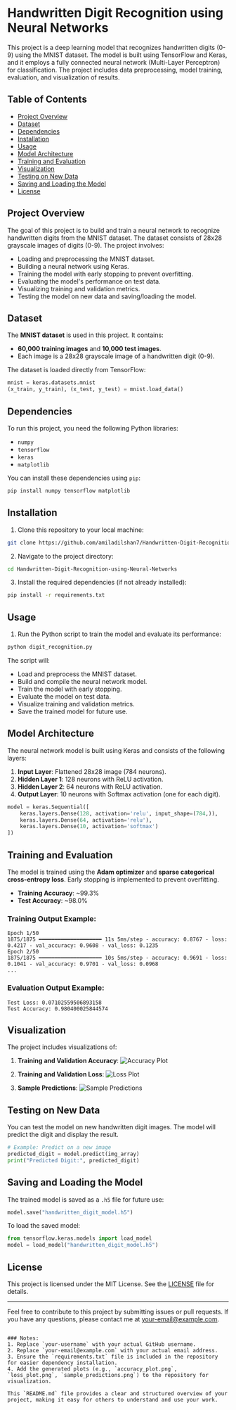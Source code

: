 # Handwritten Digit Recognition using Neural Networks

This project is a deep learning model that recognizes handwritten digits (0-9) using the MNIST dataset. The model is built using TensorFlow and Keras, and it employs a fully connected neural network (Multi-Layer Perceptron) for classification. The project includes data preprocessing, model training, evaluation, and visualization of results.

## Table of Contents
- [Project Overview](#project-overview)
- [Dataset](#dataset)
- [Dependencies](#dependencies)
- [Installation](#installation)
- [Usage](#usage)
- [Model Architecture](#model-architecture)
- [Training and Evaluation](#training-and-evaluation)
- [Visualization](#visualization)
- [Testing on New Data](#testing-on-new-data)
- [Saving and Loading the Model](#saving-and-loading-the-model)
- [License](#license)

## Project Overview

The goal of this project is to build and train a neural network to recognize handwritten digits from the MNIST dataset. The dataset consists of 28x28 grayscale images of digits (0-9). The project involves:

- Loading and preprocessing the MNIST dataset.
- Building a neural network using Keras.
- Training the model with early stopping to prevent overfitting.
- Evaluating the model's performance on test data.
- Visualizing training and validation metrics.
- Testing the model on new data and saving/loading the model.

## Dataset

The **MNIST dataset** is used in this project. It contains:

- **60,000 training images** and **10,000 test images**.
- Each image is a 28x28 grayscale image of a handwritten digit (0-9).

The dataset is loaded directly from TensorFlow:

```python
mnist = keras.datasets.mnist
(x_train, y_train), (x_test, y_test) = mnist.load_data()

```

## Dependencies

To run this project, you need the following Python libraries:

- `numpy`
- `tensorflow`
- `keras`
- `matplotlib`

You can install these dependencies using `pip`:

```bash
pip install numpy tensorflow matplotlib
```

## Installation

1. Clone this repository to your local machine:

```bash
git clone https://github.com/amiladilshan7/Handwritten-Digit-Recognition-using-Neural-Networks.git
```

2. Navigate to the project directory:

```bash
cd Handwritten-Digit-Recognition-using-Neural-Networks

```

3. Install the required dependencies (if not already installed):

```bash
pip install -r requirements.txt
```

## Usage

1. Run the Python script to train the model and evaluate its performance:

```bash
python digit_recognition.py


```

The script will:
- Load and preprocess the MNIST dataset.
- Build and compile the neural network model.
- Train the model with early stopping.
- Evaluate the model on test data.
- Visualize training and validation metrics.
- Save the trained model for future use.

## Model Architecture

The neural network model is built using Keras and consists of the following layers:

1. **Input Layer**: Flattened 28x28 image (784 neurons).
2. **Hidden Layer 1**: 128 neurons with ReLU activation.
3. **Hidden Layer 2**: 64 neurons with ReLU activation.
4. **Output Layer**: 10 neurons with Softmax activation (one for each digit).

```python
model = keras.Sequential([
    keras.layers.Dense(128, activation='relu', input_shape=(784,)),
    keras.layers.Dense(64, activation='relu'),
    keras.layers.Dense(10, activation='softmax')
])
```

## Training and Evaluation

The model is trained using the **Adam optimizer** and **sparse categorical cross-entropy loss**. Early stopping is implemented to prevent overfitting.

- **Training Accuracy**: ~99.3%
- **Test Accuracy**: ~98.0%

### Training Output Example:
```
Epoch 1/50
1875/1875 ━━━━━━━━━━━━━━━━━━━━ 11s 5ms/step - accuracy: 0.8767 - loss: 0.4217 - val_accuracy: 0.9608 - val_loss: 0.1235
Epoch 2/50
1875/1875 ━━━━━━━━━━━━━━━━━━━━ 10s 5ms/step - accuracy: 0.9691 - loss: 0.1041 - val_accuracy: 0.9701 - val_loss: 0.0968
...
```

### Evaluation Output Example:
```
Test Loss: 0.07102559506893158
Test Accuracy: 0.980400025844574
```

## Visualization

The project includes visualizations of:

1. **Training and Validation Accuracy**:
   ![Accuracy Plot](accuracy_plot.png)

2. **Training and Validation Loss**:
   ![Loss Plot](loss_plot.png)

3. **Sample Predictions**:
   ![Sample Predictions](sample_predictions.png)

## Testing on New Data

You can test the model on new handwritten digit images. The model will predict the digit and display the result.

```python
# Example: Predict on a new image
predicted_digit = model.predict(img_array)
print("Predicted Digit:", predicted_digit)
```

## Saving and Loading the Model

The trained model is saved as a `.h5` file for future use:

```python
model.save("handwritten_digit_model.h5")
```

To load the saved model:

```python
from tensorflow.keras.models import load_model
model = load_model("handwritten_digit_model.h5")
```

## License

This project is licensed under the MIT License. See the [LICENSE](LICENSE) file for details.

---

Feel free to contribute to this project by submitting issues or pull requests. If you have any questions, please contact me at [your-email@example.com](mailto:your-email@example.com).
```

### Notes:
1. Replace `your-username` with your actual GitHub username.
2. Replace `your-email@example.com` with your actual email address.
3. Ensure the `requirements.txt` file is included in the repository for easier dependency installation.
4. Add the generated plots (e.g., `accuracy_plot.png`, `loss_plot.png`, `sample_predictions.png`) to the repository for visualization.

This `README.md` file provides a clear and structured overview of your project, making it easy for others to understand and use your work.
